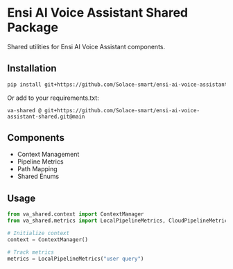 # Ensi AI Voice Assistant Shared Package

Shared utilities for Ensi AI Voice Assistant components.

## Installation

```bash
pip install git+https://github.com/Solace-smart/ensi-ai-voice-assistant-shared.git@main
```

Or add to your requirements.txt:
```
va-shared @ git+https://github.com/Solace-smart/ensi-ai-voice-assistant-shared.git@main
```

## Components

- Context Management
- Pipeline Metrics
- Path Mapping
- Shared Enums

## Usage

```python
from va_shared.context import ContextManager
from va_shared.metrics import LocalPipelineMetrics, CloudPipelineMetrics

# Initialize context
context = ContextManager()

# Track metrics
metrics = LocalPipelineMetrics("user query")
```
